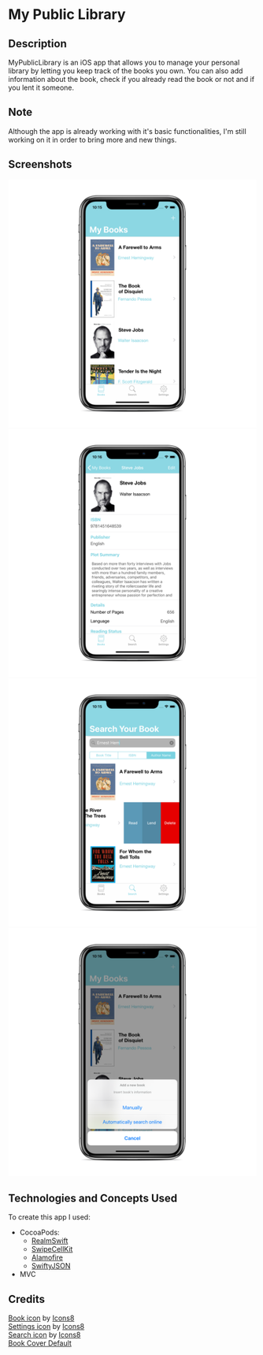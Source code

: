 # My Public Library

## Description
MyPublicLibrary is an iOS app that allows you to manage your personal library by letting you keep track of the books you own. You can also add information about the book, check if you already read the book or not and if you lent it someone. 

## Note
Although the app is already working with it's basic functionalities, I'm still working on it in order to bring more and new things.  

## Screenshots
![firstScreenShot](https://github.com/DavidRFerreira/MyPersonalLibrary_iOSApp/blob/master/Screenshots/screen1_iphonexspacegrey_portrait.png) 
![secondScreenShot](https://github.com/DavidRFerreira/MyPersonalLibrary_iOSApp/blob/master/Screenshots/screen2_iphonexspacegrey_portrait.png)
![thirdScreenShot](https://github.com/DavidRFerreira/MyPersonalLibrary_iOSApp/blob/master/Screenshots/screen3_iphonexspacegrey_portrait.png)
![forthScreenShot](https://github.com/DavidRFerreira/MyPersonalLibrary_iOSApp/blob/master/Screenshots/screen4_iphonexspacegrey_portrait.png)


## Technologies and Concepts Used
To create this app I used: 
- CocoaPods: 
  - [RealmSwift](https://cocoapods.org/pods/RealmSwift)
  - [SwipeCellKit](https://cocoapods.org/pods/SwipeCellKit)
  - [Alamofire](https://cocoapods.org/pods/Alamofire)
  - [SwiftyJSON](https://cocoapods.org/pods/SwiftyJSON)
- MVC

## Credits
[Book icon](https://icons8.com/icon/42763/book) by [Icons8](https://icons8.com/) <br />
[Settings icon](https://icons8.com/icon/364/settings) by [Icons8](https://icons8.com/)  <br /> 
[Search icon](https://icons8.com/icon/set/search/ios) by [Icons8](https://icons8.com/)  <br />
[Book Cover Default](https://photoartinc.com/stock-photos-for-book-covers-2/)
